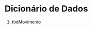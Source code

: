 <!-- TITLE: Dicionário De Dados -->
<!-- SUBTITLE: A quick summary of Dicionario De Dados -->

# Dicionário de Dados
1. [tbdMovimento](https://eslwiki.herokuapp.com/dicionario-de-dados/tbd-movimento)
